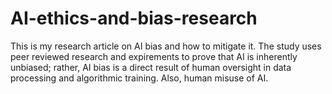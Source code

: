 # AI-ethics-and-bias-research
This is my research article on AI bias and how to mitigate it. The study uses peer reviewed research and expirements to prove that AI is inherently unbiased; rather, AI bias is a direct result of human oversight in data processing and algorithmic training. Also, human misuse of AI. 
